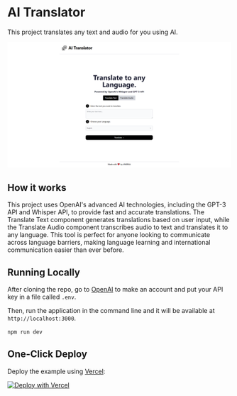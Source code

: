 # AI Translator

This project translates any text and audio for you using AI.

![AI Translator](./public/screenshot.png)

## How it works

This project uses OpenAI's advanced AI technologies, including the GPT-3 API and Whisper API, to provide fast and accurate translations. The Translate Text component generates translations based on user input, while the Translate Audio component transcribes audio to text and translates it to any language. This tool is perfect for anyone looking to communicate across language barriers, making language learning and international communication easier than ever before.

## Running Locally

After cloning the repo, go to [OpenAI](https://beta.openai.com/account/api-keys) to make an account and put your API key in a file called `.env`.

Then, run the application in the command line and it will be available at `http://localhost:3000`.

```bash
npm run dev
```

## One-Click Deploy

Deploy the example using [Vercel](https://vercel.com?utm_source=github&utm_medium=readme&utm_campaign=vercel-examples):

[![Deploy with Vercel](https://vercel.com/button)](https://vercel.com/new/clone?repository-url=https://github.com/Nutlope/twitterbio&env=OPENAI_API_KEY&project-name=twitter-bio-generator&repo-name=twitterbio)
